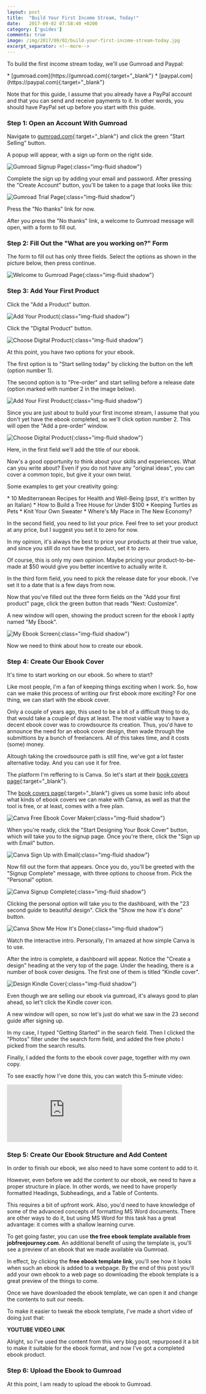 ```yaml
---
layout: post
title:  "Build Your First Income Stream, Today!"
date:   2017-09-02 07:58:40 +0200
category: ['guides']
comments: true
image: /img/2017/09/02/build-your-first-income-stream-today.jpg
excerpt_separator: <!--more-->
---
```


<p class="mb-0">To build the first income stream today, we'll use Gumroad and Paypal:</p>
* [gumroad.com](https://gumroad.com){:target="_blank"}
* [paypal.com](https://paypal.com){:target="_blank"}

Note that for this guide, I assume that you already have a PayPal account and that you can send and receive payments to it. In other words, you should have PayPal set up before you start with this guide.

<!--more-->

<h3 class="start-here">Step 1: Open an Account With Gumroad</h3>

Navigate to [gumroad.com](https://gumroad.com){:target="_blank"} and click the green "Start Selling" button. 

A popup will appear, with a sign up form on the right side.

![Gumroad Signup Page](/img/2017/09/02/001-sign-up-for-gumroad.png){:class="img-fluid shadow"}

Complete the sign up by adding your email and password. After pressing the "Create Account" button, you'll be taken to a page that looks like this:

![Gumroad Trial Page](/img/2017/09/02/002-gumroad-trial-page.png){:class="img-fluid shadow"}

Press the "No thanks" link for now.

After you press the "No thanks" link, a welcome to Gumroad message will open, with a form to fill out. 

<h3 class="start-here">Step 2: Fill Out the "What are you working on?" Form</h3>

The form to fill out has only three fields. Select the options as shown in the picture below, then press continue.

![Welcome to Gumroad Page](/img/2017/09/02/003-welcome-to-gumroad.png){:class="img-fluid shadow"}

<h3 class="start-here">Step 3: Add Your First Product</h3>

Click the "Add a Product" button.

![Add Your Product](/img/2017/09/02/004-add-your-product.png){:class="img-fluid shadow"}

Click the "Digital Product" button.

![Choose Digital Product](/img/2017/09/02/005-choose-digital-product.png){:class="img-fluid shadow"}

At this point, you have two options for your ebook.

The first option is to "Start selling today" by clicking the button on the left (option number 1).

The second option is to "Pre-order" and start selling before a release date (option marked with number 2 in the image below).

![Add Your First Product](/img/2017/09/02/006-add-your-first-product.png){:class="img-fluid shadow"}

Since you are just about to build your first income stream, I assume that you don't yet have the ebook completed, so we'll click option number 2. This will open the "Add a pre-order" window.

![Choose Digital Product](/img/2017/09/02/007-add-a-preorder.png){:class="img-fluid shadow"}

Here, in the first field we'll add the title of our ebook.

Now's a good opportunity to think about your skills and experiences. What can you write about? Even if you do not have any "original ideas", you can cover a common topic, but give it your own twist.

<p class="mb-0">Some examples to get your creativity going:</p>
* 10 Mediterranean Recipes for Health and Well-Being (psst, it's written by an Italian)
* How to Build a Tree House for Under $100
* Keeping Turtles as Pets
* Knit Your Own Sweater
* Where's My Place in The New Economy?

<p class="mt-5">In the second field, you need to list your price. Feel free to set your product at any price, but I suggest you set it to zero for now.</p>

In my opinion, it's always the best to price your products at their true value, and since you still do not have the product, set it to zero.

Of course, this is only my own opinion. Maybe pricing your product-to-be-made at $50 would give you better incentive to actually write it. 

In the third form field, you need to pick the release date for your ebook. I've set it to a date that is a few days from now.

Now that you've filled out the three form fields on the "Add your first product" page, click the green button that reads "Next: Customize".

A new window will open, showing the product screen for the ebook I aptly named "My Ebook".

![My Ebook Screen](/img/2017/09/02/008-my-ebook-screen.png){:class="img-fluid shadow"}

Now we need to think about how to create our ebook.

<h3 class="start-here">Step 4: Create Our Ebook Cover</h3>

It's time to start working on our ebook. So where to start?

Like most people, I'm a fan of keeping things exciting when I work. So, how can we make this process of writing our first ebook more exciting? For one thing, we can start with the ebook cover.

Only a couple of years ago, this used to be a bit of a difficult thing to do, that would take a couple of days at least. The most viable way to have a decent ebook cover was to crowdsource its creation. Thus, you'd have to announce the need for an ebook cover design, then wade through the submittions by a bunch of freelancers. All of this takes time, and it costs (some) money.

Altough taking the crowdsource path is still fine, we've got a lot faster alternative today. And you can use it for free.

The platform I'm reffering to is Canva. So let's start at their [book covers page](https://www.canva.com/create/book-covers/){:target="_blank"}. 

The [book covers page](https://www.canva.com/create/book-covers/){:target="_blank"} gives us some basic info about what kinds of ebook covers we can make with Canva, as well as that the tool is free, or at least, comes with a free plan. 

![Canva Free Ebook Cover Maker](/img/2017/09/02/009-canva-free-ebook-cover-maker.png){:class="img-fluid shadow"}

When you're ready, click the "Start Designing Your Book Cover" button, which will take you to the signup page. Once you're there, click the "Sign up with Email" button.

![Canva Sign Up with Email](/img/2017/09/02/011-canva-sign-up-with-email.png){:class="img-fluid shadow"}

Now fill out the form that appears. Once you do, you'll be greeted with the "Signup Complete" message, with three options to choose from. Pick the "Personal" option.

![Canva Signup Complete](/img/2017/09/02/012-canva-signup-complete.png){:class="img-fluid shadow"}

Clicking the personal option will take you to the dashboard, with the "23 second guide to beautiful design". Click the "Show me how it's done" button.

![Canva Show Me How It's Done](/img/2017/09/02/013-show-me-how-it's-done.png){:class="img-fluid shadow"}

Watch the interactive intro. Personally, I'm amazed at how simple Canva is to use.

After the intro is complete, a dashboard will appear. Notice the "Create a design" heading at the very top of the page. Under the heading, there is a number of book cover designs. The first one of them is titled "Kindle cover".

![Design Kindle Cover](/img/2017/09/02/014-design-kindle-cover.png){:class="img-fluid shadow"}

Even though we are selling our ebook via gumroad, it's always good to plan ahead, so let't click the Kindle cover icon.

A new window will open, so now let's just do what we saw in the 23 second guide after signing up.

In my case, I typed "Getting Started" in the search field. Then I clicked the "Photos" filter under the search form field, and added the free photo I picked from the search results.

Finally, I added the fonts to the ebook cover page, together with my own copy.

To see exactly how I've done this, you can watch this 5-minute video:

<div class="embed-responsive embed-responsive-16by9">
<iframe class="embed-responsive-item" src="https://www.youtube.com/embed/ZRI20JYcqCQ" frameborder="0" allowfullscreen></iframe>
</div>

<h3 class="start-here">Step 5: Create Our Ebook Structure and Add Content</h3>

In order to finish our ebook, we also need to have some content to add to it.

However, even before we add the content to our ebook, we need to have a proper structure in place. In other words, we need to have properly formatted Headings, Subheadings, and a Table of Contents.

This requires a bit of upfront work. Also, you'd need to have knowledge of some of the advanced concepts of formatting MS Word documents. There are other ways to do it, but using MS Word for this task has a great advantage: it comes with a shallow learning curve.

To get going faster, you can use **the free ebook template available from jobfreejourney.com**. An additional benefit of using the template is, you'll see a preview of an ebook that we made available via Gumroad. 

In effect, by clicking the **free ebook template link**, you'll see how it looks when such an ebook is added to a webpage. By the end of this post you'll add your own ebook to a web page so downloading the ebook template is a great preview of the things to come.

Once we have downloaded the ebook template, we can open it and change the contents to suit our needs. 

To make it easier to tweak the ebook template, I've made a short video of doing just that:

**YOUTUBE VIDEO LINK**

Alright, so I've used the content from this very blog post, repurposed it a bit to make it suitable for the ebook format, and now I've got a completed ebook product.

<h3 class="start-here">Step 6: Upload the Ebook to Gumroad</h3>

At this point, I am ready to upload the ebook to Gumroad.



















